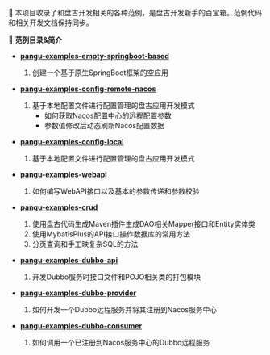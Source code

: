 :mushroom: 本项目收录了和盘古开发相关的各种范例，是盘古开发新手的百宝箱。范例代码和相关开发文档保持同步。

:cherries: **范例目录&简介**
- **[pangu-examples-empty-springboot-based](https://gitee.com/pulanos/pangu-framework/tree/master/pangu-examples)** 
  1. 创建一个基于原生SpringBoot框架的空应用

- **[pangu-examples-config-remote-nacos](https://gitee.com/pulanos/pangu-framework/tree/master/pangu-examples)**
  1. 基于本地配置文件进行配置管理的盘古应用开发模式  
      - 如何获取Nacos配置中心的远程配置参数
      - 参数值修改后动态刷新Nacos配置数据

- **[pangu-examples-config-local](https://gitee.com/pulanos/pangu-framework/tree/master/pangu-examples)**
  1. 基于本地配置文件进行配置管理的盘古应用开发模式

- **[pangu-examples-webapi](https://gitee.com/pulanos/pangu-framework/tree/master/pangu-examples)** 
  1. 如何编写WebAPI接口以及基本的参数传递和参数校验

- **[pangu-examples-crud](https://gitee.com/pulanos/pangu-framework/tree/master/pangu-examples)** 
  1. 使用盘古代码生成Maven插件生成DAO相关Mapper接口和Entity实体类
  2. 使用MybatisPlus的API接口操作数据库的常用方法
  3. 分页查询和手工映复杂SQL的方法

- **[pangu-examples-dubbo-api](https://gitee.com/pulanos/pangu-framework/tree/master/pangu-examples)** 
  1. 开发Dubbo服务时接口文件和POJO相关类的打包模块

- **[pangu-examples-dubbo-provider](https://gitee.com/pulanos/pangu-framework/tree/master/pangu-examples)** 
  1. 如何开发一个Dubbo远程服务并将其注册到Nacos服务中心

- **[pangu-examples-dubbo-consumer](https://gitee.com/pulanos/pangu-framework/tree/master/pangu-examples)** 
  1. 如何调用一个已注册到Nacos服务中心的Dubbo远程服务
